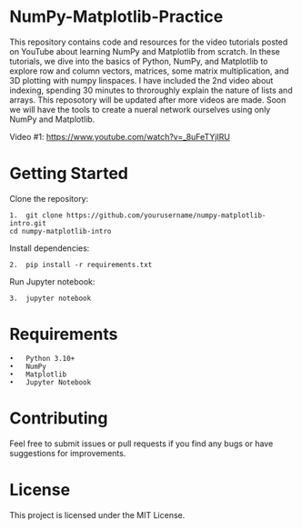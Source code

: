 # NumPy-Matplotlib-Practice
This repository contains code and resources for the video tutorials posted on YouTube about learning NumPy and Matplotlib from scratch. In these tutorials, we dive into the basics of Python, NumPy, and Matplotlib to explore row and column vectors, matrices, some matrix multiplication, and 3D plotting with numpy linspaces. I have included the 2nd video about indexing, spending 30 minutes to throroughly explain the nature of lists and arrays. This reposotory will be updated after more videos are made. Soon we will have the tools to create a nueral network ourselves using only NumPy and Matplotlib.

Video #1: https://www.youtube.com/watch?v=_8uFeTYjIRU

# Getting Started

Clone the repository:

	1.  git clone https://github.com/yourusername/numpy-matplotlib-intro.git
	cd numpy-matplotlib-intro

Install dependencies:

	2.  pip install -r requirements.txt

Run Jupyter notebook:

	3.  jupyter notebook

# Requirements

	•	Python 3.10+
	•	NumPy
	•	Matplotlib
	•	Jupyter Notebook

# Contributing

Feel free to submit issues or pull requests if you find any bugs or have suggestions for improvements.

# License

This project is licensed under the MIT License.
